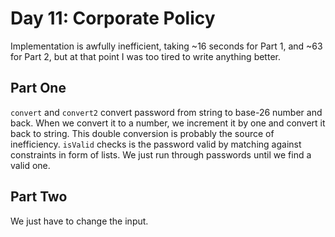 # Day 11: Corporate Policy  

Implementation is awfully inefficient, taking ~16 seconds for Part 1, and ~63 for Part 2, but at that point I was too tired to write anything better.

## Part One
`convert` and `convert2` convert password from string to base-26 number and back. When we convert it to a number, we increment it by one and convert it back to string. This double conversion is probably the source of inefficiency.
`isValid` checks is the password valid by matching against constraints in form of lists.
We just run through passwords until we find a valid one.

## Part Two
We just have to change the input.